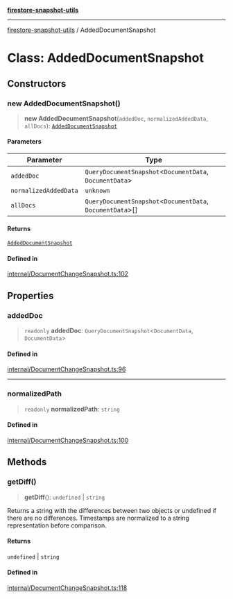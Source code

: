 [**firestore-snapshot-utils**](../README.md)

---

[firestore-snapshot-utils](../README.md) / AddedDocumentSnapshot

# Class: AddedDocumentSnapshot

## Constructors

### new AddedDocumentSnapshot()

> **new AddedDocumentSnapshot**(`addedDoc`, `normalizedAddedData`, `allDocs`): [`AddedDocumentSnapshot`](AddedDocumentSnapshot.md)

#### Parameters

| Parameter             | Type                                                        |
| --------------------- | ----------------------------------------------------------- |
| `addedDoc`            | `QueryDocumentSnapshot`\<`DocumentData`, `DocumentData`\>   |
| `normalizedAddedData` | `unknown`                                                   |
| `allDocs`             | `QueryDocumentSnapshot`\<`DocumentData`, `DocumentData`\>[] |

#### Returns

[`AddedDocumentSnapshot`](AddedDocumentSnapshot.md)

#### Defined in

[internal/DocumentChangeSnapshot.ts:102](https://github.com/ericvera/firestore-snapshot-utils/blob/main/src/internal/DocumentChangeSnapshot.ts#L102)

## Properties

### addedDoc

> `readonly` **addedDoc**: `QueryDocumentSnapshot`\<`DocumentData`, `DocumentData`\>

#### Defined in

[internal/DocumentChangeSnapshot.ts:96](https://github.com/ericvera/firestore-snapshot-utils/blob/main/src/internal/DocumentChangeSnapshot.ts#L96)

---

### normalizedPath

> `readonly` **normalizedPath**: `string`

#### Defined in

[internal/DocumentChangeSnapshot.ts:100](https://github.com/ericvera/firestore-snapshot-utils/blob/main/src/internal/DocumentChangeSnapshot.ts#L100)

## Methods

### getDiff()

> **getDiff**(): `undefined` \| `string`

Returns a string with the differences between two objects or undefined if
there are no differences.
Timestamps are normalized to a string representation before comparison.

#### Returns

`undefined` \| `string`

#### Defined in

[internal/DocumentChangeSnapshot.ts:118](https://github.com/ericvera/firestore-snapshot-utils/blob/main/src/internal/DocumentChangeSnapshot.ts#L118)
